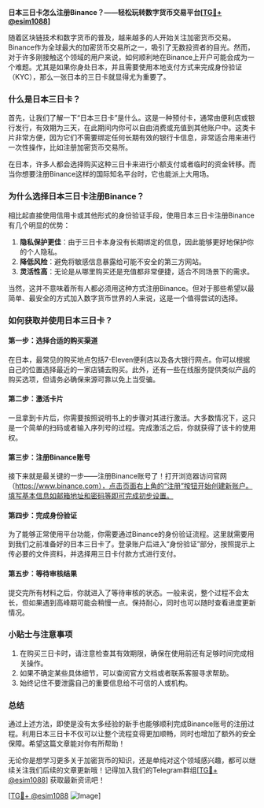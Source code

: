 **日本三日卡怎么注册Binance？——轻松玩转数字货币交易平台[[TG💪+ @esim1088](https://t.me/s/esim1088)]**

随着区块链技术和数字货币的普及，越来越多的人开始关注加密货币交易。Binance作为全球最大的加密货币交易所之一，吸引了无数投资者的目光。然而，对于许多刚接触这个领域的用户来说，如何顺利地在Binance上开户可能会成为一个难题。尤其是如果你身处日本，并且需要使用本地支付方式来完成身份验证（KYC），那么一张日本的三日卡就显得尤为重要了。

### 什么是日本三日卡？

首先，让我们了解一下“日本三日卡”是什么。这是一种预付卡，通常由便利店或银行发行，有效期为三天，在此期间内你可以自由消费或充值到其他账户中。这类卡片非常方便，因为它们不需要绑定任何长期有效的银行卡信息，非常适合用来进行一次性操作，比如注册加密货币交易所。

在日本，许多人都会选择购买这种三日卡来进行小额支付或者临时的资金转移。而当你想要注册Binance这样的国际知名平台时，它也能派上大用场。

### 为什么选择日本三日卡注册Binance？

相比起直接使用信用卡或其他形式的身份验证手段，使用日本三日卡注册Binance有几个明显的优势：

1. **隐私保护更佳**：由于三日卡本身没有长期绑定的信息，因此能够更好地保护你的个人隐私。
2. **降低风险**：避免将敏感信息暴露给可能不安全的第三方网站。
3. **灵活性高**：无论是从哪里购买还是充值都非常便捷，适合不同场景下的需求。

当然，这并不意味着所有人都必须用这种方式注册Binance。但对于那些希望以最简单、最安全的方式加入数字货币世界的人来说，这是一个值得尝试的选择。

### 如何获取并使用日本三日卡？

#### 第一步：选择合适的购买渠道

在日本，最常见的购买地点包括7-Eleven便利店以及各大银行网点。你可以根据自己的位置选择最近的一家店铺去购买。此外，还有一些在线服务提供类似产品的购买选项，但请务必确保来源可靠以免上当受骗。

#### 第二步：激活卡片

一旦拿到卡片后，你需要按照说明书上的步骤对其进行激活。大多数情况下，这只是一个简单的扫码或者输入序列号的过程。完成激活之后，你就获得了该卡的使用权。

#### 第三步：注册Binance账号

接下来就是最关键的一步——注册Binance账号了！打开浏览器访问官网（https://www.binance.com），点击页面右上角的“注册”按钮开始创建新账户。填写基本信息如邮箱地址和密码等即可完成初步设置。

#### 第四步：完成身份验证

为了能够正常使用平台功能，你需要通过Binance的身份验证流程。这里就需要用到我们之前准备好的日本三日卡了。登录账户后进入“身份验证”部分，按照提示上传必要的文件资料，并选择用三日卡付款方式进行支付。

#### 第五步：等待审核结果

提交完所有材料之后，你就进入了等待审核的状态。一般来说，整个过程不会太长，但如果遇到高峰期可能会稍慢一点。保持耐心，同时也可以随时查看进度更新情况。

### 小贴士与注意事项

1. 在购买三日卡时，请注意检查其有效期限，确保在使用前还有足够时间完成相关操作。
2. 如果不确定某些具体细节，可以查阅官方文档或者联系客服寻求帮助。
3. 始终记住不要泄露自己的重要信息给不可信的人或机构。

### 总结

通过上述方法，即使是没有太多经验的新手也能够顺利完成Binance账号的注册过程。利用日本三日卡不仅可以让整个流程变得更加顺畅，同时也增加了额外的安全保障。希望这篇文章能对你有所帮助！

无论你是想学习更多关于加密货币的知识，还是单纯对这个领域感兴趣，都可以继续关注我们后续的文章更新哦！记得加入我们的Telegram群组[[TG💪+ @esim1088](https://t.me/s/esim1088)] 获取最新资讯吧！

[[TG💪+ @esim1088](https://t.me/s/esim1088) ![Image](https://i.postimg.cc/4NQfJmqS/Snipaste-2025-05-13-00-14-12.png)]